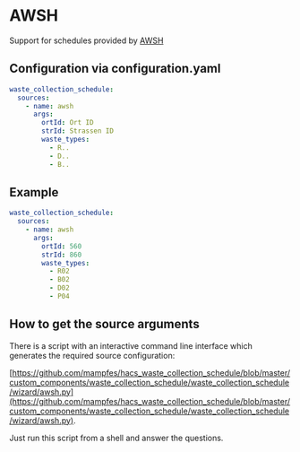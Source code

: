 # AWSH

Support for schedules provided by [AWSH](https://www.awsh.de)

## Configuration via configuration.yaml

```yaml
waste_collection_schedule:
  sources:
    - name: awsh
      args:
        ortId: Ort ID
        strId: Strassen ID
        waste_types:
          - R..
          - D..
          - B..
```

## Example

```yaml
waste_collection_schedule:
  sources:
    - name: awsh
      args:
        ortId: 560
        strId: 860
        waste_types:
          - R02
          - B02
          - D02
          - P04
```

## How to get the source arguments

There is a script with an interactive command line interface which generates the required source configuration:

[https://github.com/mampfes/hacs_waste_collection_schedule/blob/master/custom_components/waste_collection_schedule/waste_collection_schedule/wizard/awsh.py](https://github.com/mampfes/hacs_waste_collection_schedule/blob/master/custom_components/waste_collection_schedule/waste_collection_schedule/wizard/awsh.py).

Just run this script from a shell and answer the questions.